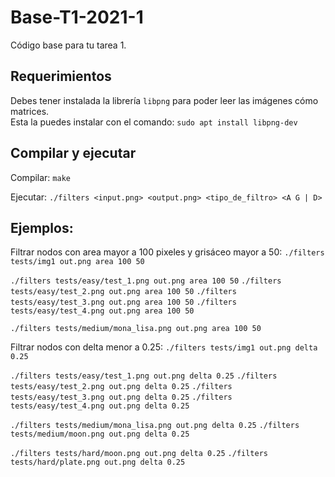# Base-T1-2021-1
Código base para tu tarea 1.

## Requerimientos
Debes tener instalada la librería `libpng` para poder leer las imágenes cómo matrices.  
Esta la puedes instalar con el comando:
```sudo apt install libpng-dev```

## Compilar y ejecutar
Compilar:
```make```

Ejecutar:
```./filters <input.png> <output.png> <tipo_de_filtro> <A G | D>```

## Ejemplos:
Filtrar nodos con area mayor a 100 pixeles y grisáceo mayor a 50:
```./filters tests/img1 out.png area 100 50```

```./filters tests/easy/test_1.png out.png area 100 50```
```./filters tests/easy/test_2.png out.png area 100 50```
```./filters tests/easy/test_3.png out.png area 100 50```
```./filters tests/easy/test_4.png out.png area 100 50```

```./filters tests/medium/mona_lisa.png out.png area 100 50```

Filtrar nodos con delta menor a 0.25:
```./filters tests/img1 out.png delta 0.25```

```./filters tests/easy/test_1.png out.png delta 0.25```
```./filters tests/easy/test_2.png out.png delta 0.25```
```./filters tests/easy/test_3.png out.png delta 0.25```
```./filters tests/easy/test_4.png out.png delta 0.25```

```./filters tests/medium/mona_lisa.png out.png delta 0.25```
```./filters tests/medium/moon.png out.png delta 0.25```


```./filters tests/hard/moon.png out.png delta 0.25```
```./filters tests/hard/plate.png out.png delta 0.25```
